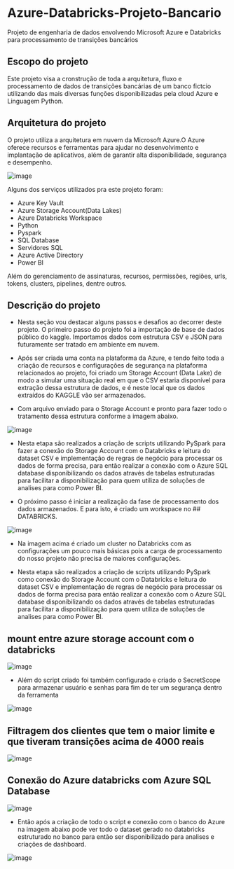 # Azure-Databricks-Projeto-Bancario
Projeto de engenharia de dados envolvendo Microsoft Azure e Databricks para processamento de transições bancários

## Escopo do projeto 
Este projeto visa a cronstrução de toda a arquitetura, fluxo e processamento de dados de transições bancárias de um banco fictcio utilizando das mais diversas funções disponibilizadas pela cloud Azure e Linguagem Python.

## Arquitetura do projeto 
O projeto utiliza a arquitetura em nuvem da Microsoft Azure.O Azure oferece recursos e ferramentas para ajudar no desenvolvimento e implantação de aplicativos, além de garantir alta disponibilidade, segurança e desempenho.

![image](https://github.com/thiagothr/Azure-Databricks-Projeto-Bancario/assets/72639507/d0ec7b34-3196-4232-8be2-d5b0743be505)


Alguns dos serviços utilizados pra este projeto foram:
  - Azure Key Vault
  - Azure Storage Account(Data Lakes)
  - Azure Databricks Workspace
  - Python
  - Pyspark
  - SQL Database
  - Servidores SQL
  - Azure Active Directory
  - Power BI

Além do gerenciamento de assinaturas, recursos, permissões, regiões, urls, tokens, clusters, pipelines, dentre outros.

## Descrição do projeto
- Nesta seção vou destacar alguns passos e desafios ao decorrer deste projeto. O primeiro passo do projeto foi a importação de base de dados público do kaggle. Importamos dados com estrutura CSV e JSON para futuramente ser tratado em ambiente em nuvem.
- Após ser criada uma conta na plataforma da Azure, e tendo feito toda a criação de recursos e configurações de segurança na plataforma relacionados ao projeto, foi criado um Storage Account (Data Lake) de modo a simular uma situação real em que o CSV estaria disponível para extração dessa estrutura de dados, e é neste local que os dados extraídos do KAGGLE vão ser armazenados.

- Com arquivo enviado para o Storage Account e pronto para fazer todo o tratamento dessa estrutura conforme a imagem abaixo.

![image](https://github.com/thiagothr/Azure-Databricks-Projeto-Bancario/assets/72639507/196de851-eeb1-4b93-89c6-32b72e4d6c93)


- Nesta etapa são realizados a criação de scripts utilizando PySpark para fazer a conexão do Storage Account com o Databricks e leitura do dataset CSV e implementação de regras de negócio para processar os dados de forma precisa, para então realizar a conexão com o Azure SQL database disponibilizando os dados através de tabelas estruturadas para facilitar a disponibilização para quem utiliza de soluções de analises para como Power BI.

- O próximo passo é iniciar a realização da fase de processamento dos dados armazenados. E para isto, é criado um workspace no ## DATABRICKS.

![image](https://github.com/thiagothr/Azure-Databricks-Projeto-Bancario/assets/72639507/bce61935-3e7c-4d3b-8199-1f185ffb7d72)


- Na imagem acima é criado um cluster no Databricks com as configurações um pouco mais básicas pois a carga de processamento do nosso projeto não precisa de maiores configurações.

- Nesta etapa são realizados a criação de scripts utilizando PySpark como conexão do Storage Account com o Databricks e leitura do dataset CSV e implementação de regras de negócio para processar os dados de forma precisa para então realizar a conexão com o Azure SQL database disponibilizando os dados através de tabelas estruturadas para facilitar a disponibilização para quem utiliza de soluções de analises para como Power BI.

## mount entre azure storage account com o databricks

![image](https://github.com/thiagothr/Azure-Databricks-Projeto-Bancario/assets/72639507/a61b62ab-560b-4d9b-853a-51982c813e8b)

- Além do script criado foi também configurado e criado o SecretScope para armazenar usuário e senhas para fim de ter um segurança dentro da ferramenta


![image](https://github.com/thiagothr/Azure-Databricks-Projeto-Bancario/assets/72639507/a7b5aea7-80b2-4fd0-a66a-6fcc04dece2e)


## Filtragem dos clientes que tem o maior limite e que tiveram transições acima de 4000 reais
![image](https://github.com/thiagothr/Azure-Databricks-Projeto-Bancario/assets/72639507/90eb514f-a937-406e-b1c7-8c9ada2313e4)

## Conexão do Azure databricks com Azure SQL Database
![image](https://github.com/thiagothr/Azure-Databricks-Projeto-Bancario/assets/72639507/33cf6173-e470-438a-8e48-3da5e10e7402)

- Então após a criação de todo o script e conexão com o banco do Azure na imagem abaixo pode ver todo o dataset gerado no databricks estruturado no banco para então ser disponibilizado para analises e criações de dashboard.

![image](https://github.com/thiagothr/Azure-Databricks-Projeto-Bancario/assets/72639507/2fbd392a-420c-4c9b-8db2-82c0e315a3b2)



